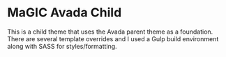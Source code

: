 # MaGIC Avada Child
This is a child theme that uses the Avada parent theme as a foundation. There are several template overrides and I used a Gulp build environment along with SASS for styles/formatting.
